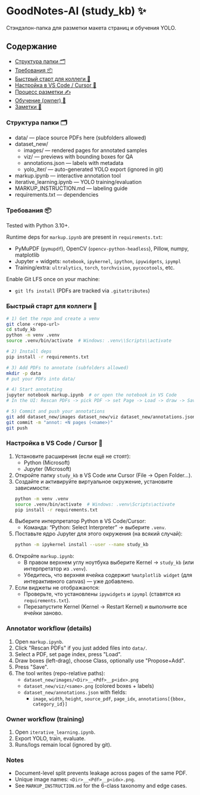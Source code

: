 # GoodNotes-AI (study_kb) ✨

Стэндэлон-папка для разметки макета страниц и обучения YOLO.

## Содержание

- [Структура папки 🗂️](#структура-папки-️)
- [Требования 📦](#требования-)
- [Быстрый старт для коллеги 🚀](#быстрый-старт-для-коллеги-)
- [Настройка в VS Code / Cursor 🧰](#настройка-в-vs-code--cursor-)
- [Процесс разметки ✍️](#annotator-workflow-details)
- [Обучение (owner) 🧪](#owner-workflow-training)
- [Заметки 🧠](#notes)

### Структура папки 🗂️

- data/ — place source PDFs here (subfolders allowed)
- dataset_new/
  - images/ — rendered pages for annotated samples
  - viz/ — previews with bounding boxes for QA
  - annotations.json — labels with metadata
  - yolo_iter/ — auto-generated YOLO export (ignored in git)
- markup.ipynb — interactive annotation tool
- iterative_learning.ipynb — YOLO training/evaluation
- MARKUP_INSTRUCTION.md — labeling guide
- requirements.txt — dependencies

### Требования 📦

Tested with Python 3.10+.

Runtime deps for `markup.ipynb` are present in `requirements.txt`:

- PyMuPDF (`pymupdf`), OpenCV (`opencv-python-headless`), Pillow, numpy, matplotlib
- Jupyter + widgets: `notebook`, `ipykernel`, `ipython`, `ipywidgets`, `ipympl`
- Training/extra: `ultralytics`, `torch`, `torchvision`, `pycocotools`, etc.

Enable Git LFS once on your machine:

- `git lfs install` (PDFs are tracked via `.gitattributes`)

### Быстрый старт для коллеги 🚀

```bash
# 1) Get the repo and create a venv
git clone <repo-url>
cd study_kb
python -m venv .venv
source .venv/bin/activate  # Windows: .venv\\Scripts\\activate

# 2) Install deps
pip install -r requirements.txt

# 3) Add PDFs to annotate (subfolders allowed)
mkdir -p data
# put your PDFs into data/

# 4) Start annotating
jupyter notebook markup.ipynb  # or open the notebook in VS Code
# In the UI: Rescan PDFs -> pick PDF -> set Page -> Load -> draw -> Save

# 5) Commit and push your annotations
git add dataset_new/images dataset_new/viz dataset_new/annotations.json data
git commit -m "annot: +N pages (<name>)"
git push
```

### Настройка в VS Code / Cursor 🧰

1. Установите расширения (если ещё не стоят):
   - Python (Microsoft)
   - Jupyter (Microsoft)
2. Откройте папку `study_kb` в VS Code или Cursor (File → Open Folder...).
3. Создайте и активируйте виртуальное окружение, установите зависимости:
   ```bash
   python -m venv .venv
   source .venv/bin/activate  # Windows: .venv\Scripts\activate
   pip install -r requirements.txt
   ```
4. Выберите интерпретатор Python в VS Code/Cursor:
   - Команда: “Python: Select Interpreter” → выберите `.venv`.
5. Поставьте ядро Jupyter для этого окружения (на всякий случай):
   ```bash
   python -m ipykernel install --user --name study_kb
   ```
6. Откройте `markup.ipynb`:
   - В правом верхнем углу ноутбука выберите Kernel → `study_kb` (или интерпретатор из `.venv`).
   - Убедитесь, что верхняя ячейка содержит `%matplotlib widget` (для интерактивного canvas) — уже добавлено.
7. Если виджеты не отображаются:
   - Проверьте, что установлены `ipywidgets` и `ipympl` (ставятся из `requirements.txt`).
   - Перезапустите Kernel (Kernel → Restart Kernel) и выполните все ячейки заново.

### Annotator workflow (details)

1. Open `markup.ipynb`.
2. Click "Rescan PDFs" if you just added files into `data/`.
3. Select a PDF, set page index, press "Load".
4. Draw boxes (left-drag), choose Class, optionally use "Propose+Add".
5. Press "Save".
6. The tool writes (repo-relative paths):
   - `dataset_new/images/<Dir>__<Pdf>__p<idx>.png`
   - `dataset_new/viz/<same>.png` (colored boxes + labels)
   - `dataset_new/annotations.json` with fields:
     - `image`, `width`, `height`, `source_pdf`, `page_idx`, `annotations[{bbox, category_id}]`

### Owner workflow (training)

1. Open `iterative_learning.ipynb`.
2. Export YOLO, train, evaluate.
3. Runs/logs remain local (ignored by git).

### Notes

- Document-level split prevents leakage across pages of the same PDF.
- Unique image names: `<Dir>__<Pdf>__p<idx>.png`.
- See `MARKUP_INSTRUCTION.md` for the 6-class taxonomy and edge cases.

